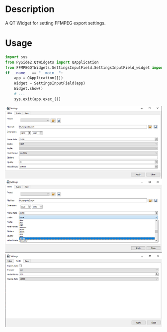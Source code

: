 # Description

A QT Widget for setting FFMPEG export settings.

# Usage

```python
import sys
from PySide2.QtWidgets import QApplication
from FFMPEGQTWidgets.SettingsInputField.SettingsInputField_widget import SettingsInputField
if __name__ == "__main__":
    app = QApplication([])
    Widget = SettingsInputField(app)
    Widget.show()
    # ...
    sys.exit(app.exec_())
```

![Vid1](.\images\screenshots\FFMPEGQTW_Video.png)
![Vid2](.\images\screenshots\FFMPEGQTW_Video2.png)
![Audio](.\images\screenshots\FFMPEGQTW_Audio.png)